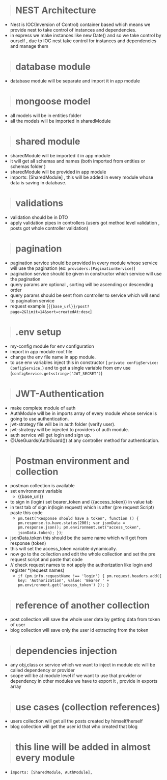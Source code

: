 > # NEST Architecture
- Nest is IOC(Inversion of Control) container based which means we provide nest to take control of instances and dependencies.
- in express we make instances like new Date() and so we take control by ourself , due to IOC nest take control for instances and dependencies and manage them 

> # database module

- database module will be separate and import it in app module

> # mongoose model

- all models will be in entities folder
- all the models will be imported in sharedModule

> # shared module

- sharedModule will be imported it in app module
- it will get all schemas and names (both imported from entities or schemas folder )
- sharedModule will be provided in app module
- imports: [SharedModule] , this will be added in every module whose data is saving in database.

> # validations

- validation should be in DTO
- apply validation pipes in controllers (users got method level validation , posts got whole controller validation)

> # pagination

- pagination service should be provided in every module whose service will use the pagination (ex: `providers:[PaginationService]`)
- pagination service should be given in constructor which service will use the pagination
- query params are optional , sorting will be ascending or descending order
- query params should be sent from controller to service which will send to pagination service
- request example [`{{base_url}}/post?page=2&limit=14&sort=createdAt:desc`]

> # .env setup
 - my-config module for env configuration
 - import in app module root file
 - change the env file name in app module.
 - to use env variables inject this in constructor ( `private configService: ConfigService,`) and to get a single variable from env use (`configService.get<string>('JWT_SECRET')`)

> # JWT-Authentication 
 - make complete module of auth
 - AuthModule will be in imports array of every module whose service is going to use authentication.
 - jwt-strategy file will be in auth folder (verify user).
 - jwt-strategy will be injected to providers of auth module.
 - auth service will get login and sign up.
 - @UseGuards(AuthGuard()) at any controller method for authentication.

> # Postman environment and collection 
 - postman collection is available
 - set environment variable 
   - {{base_url}}
 - to sign in (login) set bearer_token and {{access_token}} in value tab 
 - in test tab of sign in(login request) which is after (pre request Script) paste this code 
   - `pm.test("Response should have a token", function () {
    pm.response.to.have.status(200);
    var jsonData = pm.response.json();
    pm.environment.set("access_token", jsonData.token);
     })`;
  - jsonData.token this should be the same name which will get from response (token)
  - this will set the access_token variable dynamically.
  - now go to the collection and edit the whole collection and set the pre request script and paste that code
   -  // check request names to not apply the authorization like login and register *(request names)
      - `if (pm.info.requestName !== 'login') {
       pm.request.headers.add({
        key: 'Authorization',
        value: 'Bearer ' + pm.environment.get('access_token')
        });
           }`

> # reference of another collection
  - post collection will save the whole user data by getting data from token of user 
  - blog collection will save only the user id extracting from the token 

> # dependencies injection
  - any obj,class or service which we want to inject in module etc will be called dependency or provider
  - scope will be at module level if we want to use that provider or dependency in other modules we have to export it , provide in exports array


> # use cases (collection references)
 - users collection will get all the posts created by himself/herself
 - blog collection will get the user id that who created that blog





> # this line will be added in almost every module 
  - `imports: [SharedModule, AuthModule],` 
   